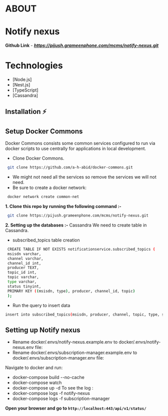 # ABOUT #

# Notify nexus

**Github Link** - ***https://pijush.grameenphone.com/mcms/notify-nexus.git***

# Technologies
 - [Node.js]
 - [Nest.js]
 - [TypeScript]
 - [Cassandra]

## Installation :zap:

## Setup Docker Commons
Docker Commons consists some common services configured to run via docker scripts to use centrally for applications in local development.
 - Clone Docker Commons.
 ```bash
  git clone https://github.com/a-h-abid/docker-commons.git
 ```
 - We might not need all the services so remove the services we will not need.
 - Be sure to create a docker network:
 ```bash
  docker network create common-net
 ```
 **1. Clone this repo by running the following command :-**
 ```bash
  git clone https://pijush.grameenphone.com/mcms/notify-nexus.git
 ```
 **2. Setting up the databases :-**
 Cassandra
 We need to create table in Cassandra.
 - subscribed_topics table creation
 ```bash
  CREATE TABLE IF NOT EXISTS notificationservice.subscribed_topics (
  msisdn varchar,
  channel varchar,
  channel_id int,
  producer TEXT,
  topic_id int,
  topic varchar,
  type varchar,
  status tinyint,
  PRIMARY KEY ((msisdn, type), producer, channel_id, topic)
  );
 ```
 - Run the query to insert data
 ```bash
 insert into subscribed_topics(msisdn, producer, channel, topic, type, status) values (88017XXXXXXXX, "cmp", "mygp",topic one", "whitelist", 1);
 ```

 ## Setting up Notify nexus
 - Rename docker/.envs/notify-nexus.example.env to docker/.envs/notify-nexus.env file:
 - Rename docker/.envs/subscription-manager.example.env to docker/.envs/subscription-manager.env file:

 Navigate to docker and run:
 - docker-compose build --no-cache
 - docker-compose watch
 - docker-compose up -d
 To see the log : 
 - docker-compose logs -f notify-nexus
 - docker-compose logs -f subscription-manager
   
 **Open your browser and go to  `http://localhost:443/api/v1/status/`**
